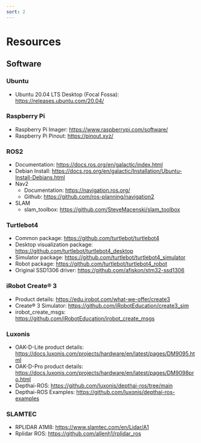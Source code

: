 ```yaml
---
sort: 2
---
```


# Resources

## Software

### Ubuntu 
  - Ubuntu 20.04 LTS Desktop (Focal Fossa): <https://releases.ubuntu.com/20.04/>

### Raspberry Pi 
  - Raspberry Pi Imager: <https://www.raspberrypi.com/software/>
  - Raspberry Pi Pinout: <https://pinout.xyz/>

### ROS2
  - Documentation: <https://docs.ros.org/en/galactic/index.html>
  - Debian Install: <https://docs.ros.org/en/galactic/Installation/Ubuntu-Install-Debians.html>
  - Nav2
    - Documentation: <https://navigation.ros.org/>
    - Github: <https://github.com/ros-planning/navigation2>
  - SLAM
    - slam_toolbox: <https://github.com/SteveMacenski/slam_toolbox>

### Turtlebot4
  - Common package: <https://github.com/turtlebot/turtlebot4>
  - Desktop visualization package: <https://github.com/turtlebot/turtlebot4_desktop>
  - Simulator package: <https://github.com/turtlebot/turtlebot4_simulator>
  - Robot package: <https://github.com/turtlebot/turtlebot4_robot>
  - Original SSD1306 driver: <https://github.com/afiskon/stm32-ssd1306>

### iRobot Create® 3
  - Product details: <https://edu.irobot.com/what-we-offer/create3>
  - Create® 3 Simulator: <https://github.com/iRobotEducation/create3_sim>
  - irobot_create_msgs: <https://github.com/iRobotEducation/irobot_create_msgs>

### Luxonis
  - OAK-D-Lite product details: <https://docs.luxonis.com/projects/hardware/en/latest/pages/DM9095.html>
  - OAK-D-Pro product details: <https://docs.luxonis.com/projects/hardware/en/latest/pages/DM9098pro.html>
  - Depthai-ROS: <https://github.com/luxonis/depthai-ros/tree/main>
  - Depthai-ROS Examples: <https://github.com/luxonis/depthai-ros-examples>

### SLAMTEC
  - RPLIDAR A1M8: <https://www.slamtec.com/en/Lidar/A1>
  - Rplidar ROS: <https://github.com/allenh1/rplidar_ros>